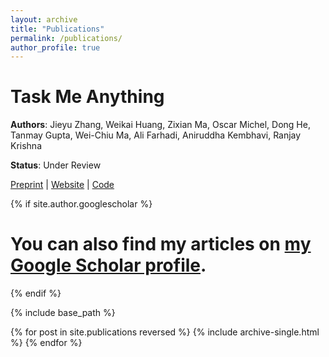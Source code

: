```yaml
---
layout: archive
title: "Publications"
permalink: /publications/
author_profile: true
---
```


# Task Me Anything

**Authors**: Jieyu Zhang, Weikai Huang, Zixian Ma, Oscar Michel, Dong He, Tanmay Gupta, Wei-Chiu Ma, Ali Farhadi, Aniruddha Kembhavi, Ranjay Krishna

**Status**: Under Review

[Preprint](#) | [Website](#) | [Code](#)



{% if site.author.googlescholar %}
  # <div class="wordwrap">You can also find my articles on <a href="{{site.author.googlescholar}}">my Google Scholar profile</a>.</div>
{% endif %}

{% include base_path %}

{% for post in site.publications reversed %}
  {% include archive-single.html %}
{% endfor %}
